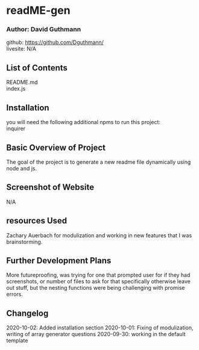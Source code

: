 # readME-gen

### Author: David Guthmann

github: https://github.com/Dguthmann/  
livesite: N/A  


## List of Contents

README.md  
index.js  


## Installation
you will need the following additional npms to run this project:  
inquirer


## Basic Overview of Project

The goal of the project is to generate a new readme file dynamically using node and js.  


## Screenshot of Website

N/A  


## resources Used

Zachary Auerbach for modulization and working in new features that I was brainstorming.  


## Further Development Plans

More futureproofing, was trying for one that prompted user for if they had screenshots, or number of files to ask for that specifically otherwise leave out stuff, but the nesting functions were being challenging with promise errors.  


## Changelog

2020-10-02: Added installation section
2020-10-01: Fixing of modulization, writing of array generator questions
2020-09-30: working in the default template

